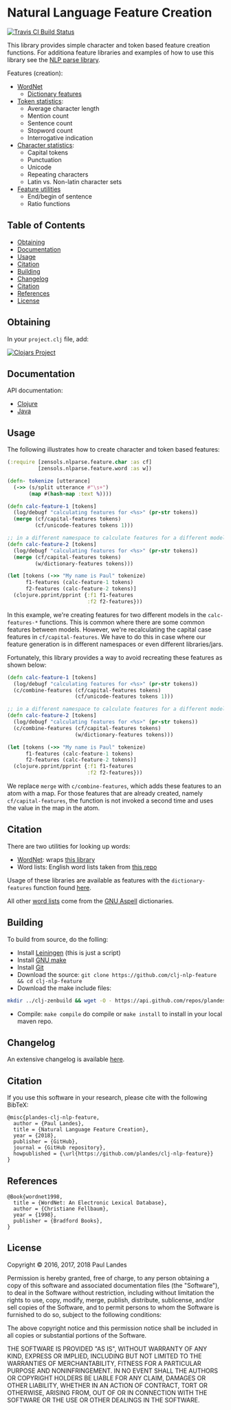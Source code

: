 # Natural Language Feature Creation

[![Travis CI Build Status][travis-badge]][travis-link]

  [travis-link]: https://travis-ci.org/plandes/clj-nlp-feature
  [travis-badge]: https://travis-ci.org/plandes/clj-nlp-feature.svg?branch=master

This library provides simple character and token based feature creation
functions.  For additiona feature libraries and examples of how to use this
library see the [NLP parse library](https://github.com/plandes/clj-nlp-parse).

Features (creation):
* [WordNet]
  * [Dictionary features](https://plandes.github.io/clj-nlp-feature/codox/zensols.nlparse.feature.word.html#var-dictionary-features)
* [Token statistics]:
  * Average character length
  * Mention count
  * Sentence count
  * Stopword count
  * Interrogative indication
* [Character statistics]:
  * Capital tokens
  * Punctuation
  * Unicode
  * Repeating characters
  * Latin vs. Non-latin character sets
* [Feature utilities]
  * End/begin of sentence
  * Ratio functions

<!-- markdown-toc start - Don't edit this section. Run M-x markdown-toc-refresh-toc -->
## Table of Contents

- [Obtaining](#obtaining)
- [Documentation](#documentation)
- [Usage](#usage)
- [Citation](#citation)
- [Building](#building)
- [Changelog](#changelog)
- [Citation](#citation-1)
- [References](#references)
- [License](#license)

<!-- markdown-toc end -->


## Obtaining

In your `project.clj` file, add:

[![Clojars Project](https://clojars.org/com.zensols.nlp/feature/latest-version.svg)](https://clojars.org/com.zensols.nlp/feature/)

## Documentation


API documentation:
* [Clojure](https://plandes.github.io/clj-nlp-feature/codox/index.html)
* [Java](https://plandes.github.io/clj-nlp-feature/apidocs/index.html)


## Usage

The following illustrates how to create character and token based features:
```clojure
(:require [zensols.nlparse.feature.char :as cf]
          [zensols.nlparse.feature.word :as w])

(defn- tokenize [utterance]
  (->> (s/split utterance #"\s+")
       (map #(hash-map :text %))))

(defn calc-feature-1 [tokens]
  (log/debugf "calculating features for <%s>" (pr-str tokens))
  (merge (cf/capital-features tokens)
         (cf/unicode-features tokens 1)))

;; in a different namespace to calculate features for a different model...
(defn calc-feature-2 [tokens]
  (log/debugf "calculating features for <%s>" (pr-str tokens))
  (merge (cf/capital-features tokens)    
         (w/dictionary-features tokens)))

(let [tokens (->> "My name is Paul" tokenize)
      f1-features (calc-feature-1 tokens)
      f2-features (calc-feature-2 tokens)]
  (clojure.pprint/pprint {:f1 f1-features
                          :f2 f2-features}))
```

In this example, we're creating features for two different models in the
`calc-features-*` functions.  This is common where there are some common
features between models.  However, we're recalculating the capital case
features in `cf/capital-features`.  We have to do this in case where our
feature generation is in different namespaces or even different libraries/jars.

Fortunately, this library provides a way to avoid recreating these features as
shown below:
```clojure
(defn calc-feature-1 [tokens]
  (log/debugf "calculating features for <%s>" (pr-str tokens))
  (c/combine-features (cf/capital-features tokens)
                      (cf/unicode-features tokens 1)))

;; in a different namespace to calculate features for a different model...
(defn calc-feature-2 [tokens]
  (log/debugf "calculating features for <%s>" (pr-str tokens))
  (c/combine-features (cf/capital-features tokens)    
                      (w/dictionary-features tokens)))

(let [tokens (->> "My name is Paul" tokenize)
      f1-features (calc-feature-1 tokens)
      f2-features (calc-feature-2 tokens)]
  (clojure.pprint/pprint {:f1 f1-features
                          :f2 f2-features}))
```
We replace `merge` with `c/combine-features`, which adds these features to an
atom with a map.  For those features that are already created, namely
`cf/capital-features`, the function is not invoked a second time and uses the
value in the map in the atom.


## Citation

There are two utilities for looking up words:
* [WordNet]: wraps [this library](http://extjwnl.sourceforge.net)
* Word lists: English word lists taken from [this repo](https://github.com/dwyl/english-words)

Usage of these libraries are available as features with the
`dictionary-features` function found [here](https://plandes.github.io/clj-nlp-feature/codox/zensols.nlparse.feature.word.html#var-dictionary-features).

All other [word lists](ftp://ftp.gnu.org/gnu/aspell/dict/0index.html) come from
the [GNU Aspell](http://aspell.net) dictionaries.


## Building

To build from source, do the folling:

- Install [Leiningen](http://leiningen.org) (this is just a script)
- Install [GNU make](https://www.gnu.org/software/make/)
- Install [Git](https://git-scm.com)
- Download the source: `git clone https://github.com/clj-nlp-feature && cd clj-nlp-feature`
- Download the make include files:
```bash
mkdir ../clj-zenbuild && wget -O - https://api.github.com/repos/plandes/clj-zenbuild/tarball | tar zxfv - -C ../clj-zenbuild --strip-components 1
```
- Compile: `make compile` do compile or `make install` to install in your local
  maven repo.


## Changelog

An extensive changelog is available [here](CHANGELOG.md).


## Citation

If you use this software in your research, please cite with the following
BibTeX:

```jflex
@misc{plandes-clj-nlp-feature,
  author = {Paul Landes},
  title = {Natural Language Feature Creation},
  year = {2018},
  publisher = {GitHub},
  journal = {GitHub repository},
  howpublished = {\url{https://github.com/plandes/clj-nlp-feature}}
}
```


## References

```jflex
@Book{wordnet1998,
  title = {WordNet: An Electronic Lexical Database},
  author = {Christiane Fellbaum},
  year = {1998},
  publisher = {Bradford Books},
}
```


## License

Copyright © 2016, 2017, 2018 Paul Landes

Permission is hereby granted, free of charge, to any person obtaining a copy of this software and associated documentation files (the "Software"), to deal in the Software without restriction, including without limitation the rights to use, copy, modify, merge, publish, distribute, sublicense, and/or sell copies of the Software, and to permit persons to whom the Software is furnished to do so, subject to the following conditions:

The above copyright notice and this permission notice shall be included in all copies or substantial portions of the Software.

THE SOFTWARE IS PROVIDED "AS IS", WITHOUT WARRANTY OF ANY KIND, EXPRESS OR IMPLIED, INCLUDING BUT NOT LIMITED TO THE WARRANTIES OF MERCHANTABILITY, FITNESS FOR A PARTICULAR PURPOSE AND NONINFRINGEMENT. IN NO EVENT SHALL THE AUTHORS OR COPYRIGHT HOLDERS BE LIABLE FOR ANY CLAIM, DAMAGES OR OTHER LIABILITY, WHETHER IN AN ACTION OF CONTRACT, TORT OR OTHERWISE, ARISING FROM, OUT OF OR IN CONNECTION WITH THE SOFTWARE OR THE USE OR OTHER DEALINGS IN THE SOFTWARE.


<!-- links -->
[WordNet]: https://wordnet.princeton.edu
[Token statistics]: https://plandes.github.io/clj-nlp-feature/codox/zensols.nlparse.feature.word.html
[Character statistics]: https://plandes.github.io/clj-nlp-feature/codox/zensols.nlparse.feature.char.html
[Feature utilities]: https://plandes.github.io/clj-nlp-feature/codox/zensols.nlparse.feature.util.html

